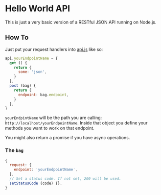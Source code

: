 # Hello World API

This is just a very basic version of a RESTful JSON API running on Node.js.

## How To

Just put your request handlers into [api.js](./api.js) like so:

```javascript
api.yourEndpointName = {
  get () {
    return {
      some: 'json',
    }
  },
  post (bag) {
    return {
      endpoint: bag.endpoint,
    }
  },
}
```

`yourEndpintName` will be the path you are calling: `http://localhost/yourEndpointName`.
Inside that object you define your methods you want to work on that endpoint.

You might also return a promise if you have async operations.

### The `bag`

```javascript
{
  request: {
    endpoint: 'yourEndpointName',
  },
  // Set a status code. If not set, 200 will be used.
  setStatusCode (code) {},
}
```
